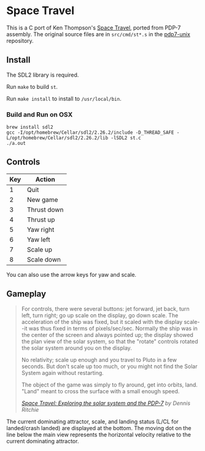 # Space Travel

This is a C port of Ken Thompson's
[Space Travel](https://en.wikipedia.org/wiki/Space_Travel_\(video_game\)),
ported from PDP-7 assembly. The original source files are in `src/cmd/st*.s`
in the [pdp7-unix](https://github.com/DoctorWkt/pdp7-unix) repository.

## Install

The SDL2 library is required.

Run `make` to build `st`.

Run `make install` to install to `/usr/local/bin`.

### Build and Run on OSX

    brew install sdl2
    gcc -I/opt/homebrew/Cellar/sdl2/2.26.2/include -D_THREAD_SAFE -L/opt/homebrew/Cellar/sdl2/2.26.2/lib -lSDL2 st.c
    ./a.out

## Controls

| Key | Action       |
|-----|--------------|
| 1   | Quit         |
| 2   | New game     |
| 3   | Thrust down  |
| 4   | Thrust up    |
| 5   | Yaw right    |
| 6   | Yaw left     |
| 7   | Scale up     |
| 8   | Scale down   |

You can also use the arrow keys for yaw and scale.

## Gameplay

> For controls, there were several buttons: jet forward, jet back, turn left,
> turn right; go up scale on the display, go down scale. The acceleration of
> the ship was fixed, but it scaled with the display scale--it was thus fixed
> in terms of pixels/sec/sec. Normally the ship was in the center of the screen
> and always pointed up; the display showed the plan view of the solar system,
> so that the "rotate" controls rotated the solar system around you on the
> display.
>
> No relativity; scale up enough and you travel to Pluto in a few seconds. But
> don't scale up too much, or you might not find the Solar System again without
> restarting.
>
> The object of the game was simply to fly around, get into orbits, land.
> "Land" meant to cross the surface with a small enough speed.
>
> *[Space Travel: Exploring the solar system and the
> PDP-7](https://www.bell-labs.com/usr/dmr/www/spacetravel.html) by Dennis
> Ritchie*

The current dominating attractor, scale, and landing status (L/CL for
landed/crash landed) are displayed at the bottom. The moving dot on the line
below the main view represents the horizontal velocity relative to the current
dominating attractor.
